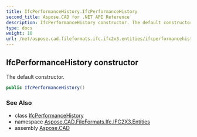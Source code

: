 ```yaml
---
title: IfcPerformanceHistory.IfcPerformanceHistory
second_title: Aspose.CAD for .NET API Reference
description: IfcPerformanceHistory constructor. The default constructor
type: docs
weight: 10
url: /net/aspose.cad.fileformats.ifc.ifc2x3.entities/ifcperformancehistory/ifcperformancehistory/
---
```

## IfcPerformanceHistory constructor

The default constructor.

```csharp
public IfcPerformanceHistory()
```

### See Also

* class [IfcPerformanceHistory](../)
* namespace [Aspose.CAD.FileFormats.Ifc.IFC2X3.Entities](../../ifcperformancehistory/)
* assembly [Aspose.CAD](../../../)


